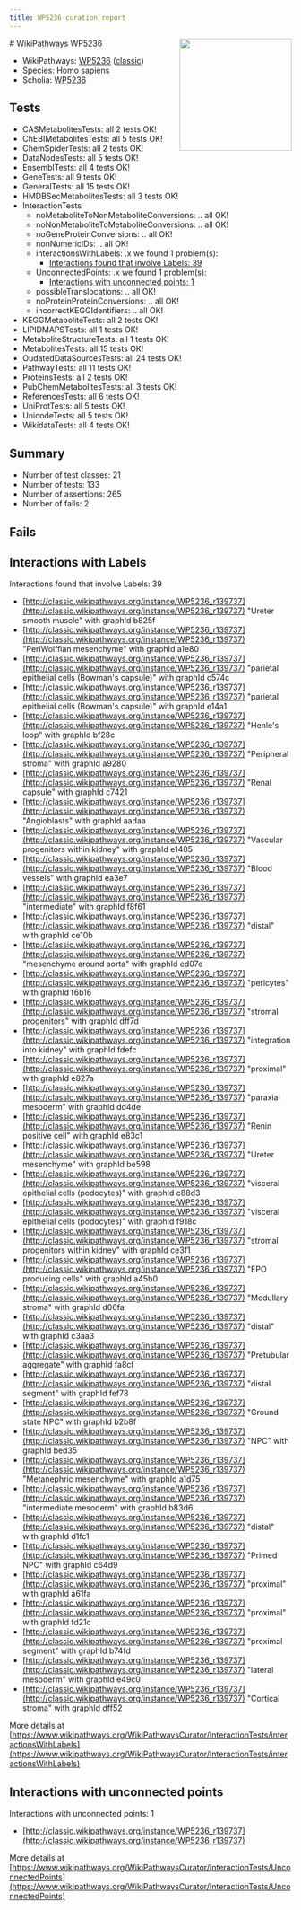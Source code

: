 ```yaml
---
title: WP5236 curation report
---
```


<img style="float: right; width: 200px" src="https://upload.wikimedia.org/wikipedia/commons/thumb/8/83/Wplogo_with_text_500.png/640px-Wplogo_with_text_500.png" />
# WikiPathways WP5236

* WikiPathways: [WP5236](https://wikipathways.org/pathways/WP5236) ([classic](https://classic.wikipathways.org/instance/WP5236))
* Species: Homo sapiens
* Scholia: [WP5236](https://scholia.toolforge.org/wikipathways/WP5236)
## Tests
* CASMetabolitesTests: all 2 tests OK!
* ChEBIMetabolitesTests: all 5 tests OK!
* ChemSpiderTests: all 2 tests OK!
* DataNodesTests: all 5 tests OK!
* EnsemblTests: all 4 tests OK!
* GeneTests: all 9 tests OK!
* GeneralTests: all 15 tests OK!
* HMDBSecMetabolitesTests: all 3 tests OK!
* InteractionTests
    * noMetaboliteToNonMetaboliteConversions: .. all OK!
    * noNonMetaboliteToMetaboliteConversions: .. all OK!
    * noGeneProteinConversions: .. all OK!
    * nonNumericIDs: .. all OK!
    * interactionsWithLabels: .x we found 1 problem(s):
        * [Interactions found that involve Labels: 39](#fe97a8ff)
    * UnconnectedPoints: .x we found 1 problem(s):
        * [Interactions with unconnected points: 1](#35a61ad9)
    * possibleTranslocations: .. all OK!
    * noProteinProteinConversions: .. all OK!
    * incorrectKEGGIdentifiers: .. all OK!
* KEGGMetaboliteTests: all 2 tests OK!
* LIPIDMAPSTests: all 1 tests OK!
* MetaboliteStructureTests: all 1 tests OK!
* MetabolitesTests: all 15 tests OK!
* OudatedDataSourcesTests: all 24 tests OK!
* PathwayTests: all 11 tests OK!
* ProteinsTests: all 2 tests OK!
* PubChemMetabolitesTests: all 3 tests OK!
* ReferencesTests: all 6 tests OK!
* UniProtTests: all 5 tests OK!
* UnicodeTests: all 5 tests OK!
* WikidataTests: all 4 tests OK!


## Summary

* Number of test classes: 21
* Number of tests: 133
* Number of assertions: 265
* Number of fails: 2

## Fails

<a name="fe97a8ff" />

## Interactions with Labels

Interactions found that involve Labels: 39

* [http://classic.wikipathways.org/instance/WP5236_r139737](http://classic.wikipathways.org/instance/WP5236_r139737) "Ureter
smooth muscle" with graphId b825f
* [http://classic.wikipathways.org/instance/WP5236_r139737](http://classic.wikipathways.org/instance/WP5236_r139737) "PeriWolffian
mesenchyme" with graphId a1e80
* [http://classic.wikipathways.org/instance/WP5236_r139737](http://classic.wikipathways.org/instance/WP5236_r139737) "parietal
epithelial cells
(Bowman's capsule)" with graphId c574c
* [http://classic.wikipathways.org/instance/WP5236_r139737](http://classic.wikipathways.org/instance/WP5236_r139737) "parietal
epithelial cells
(Bowman's capsule)" with graphId e14a1
* [http://classic.wikipathways.org/instance/WP5236_r139737](http://classic.wikipathways.org/instance/WP5236_r139737) "Henle's loop" with graphId bf28c
* [http://classic.wikipathways.org/instance/WP5236_r139737](http://classic.wikipathways.org/instance/WP5236_r139737) "Peripheral stroma" with graphId a9280
* [http://classic.wikipathways.org/instance/WP5236_r139737](http://classic.wikipathways.org/instance/WP5236_r139737) "Renal capsule" with graphId c7421
* [http://classic.wikipathways.org/instance/WP5236_r139737](http://classic.wikipathways.org/instance/WP5236_r139737) "Angioblasts" with graphId aadaa
* [http://classic.wikipathways.org/instance/WP5236_r139737](http://classic.wikipathways.org/instance/WP5236_r139737) "Vascular progenitors
within kidney" with graphId e1405
* [http://classic.wikipathways.org/instance/WP5236_r139737](http://classic.wikipathways.org/instance/WP5236_r139737) "Blood vessels" with graphId ea3e7
* [http://classic.wikipathways.org/instance/WP5236_r139737](http://classic.wikipathways.org/instance/WP5236_r139737) "intermediate" with graphId f8f61
* [http://classic.wikipathways.org/instance/WP5236_r139737](http://classic.wikipathways.org/instance/WP5236_r139737) "distal" with graphId ce10b
* [http://classic.wikipathways.org/instance/WP5236_r139737](http://classic.wikipathways.org/instance/WP5236_r139737) "mesenchyme
around aorta" with graphId ed07e
* [http://classic.wikipathways.org/instance/WP5236_r139737](http://classic.wikipathways.org/instance/WP5236_r139737) "pericytes" with graphId f6b16
* [http://classic.wikipathways.org/instance/WP5236_r139737](http://classic.wikipathways.org/instance/WP5236_r139737) "stromal
progenitors" with graphId dff7d
* [http://classic.wikipathways.org/instance/WP5236_r139737](http://classic.wikipathways.org/instance/WP5236_r139737) "integration 
into kidney" with graphId fdefc
* [http://classic.wikipathways.org/instance/WP5236_r139737](http://classic.wikipathways.org/instance/WP5236_r139737) "proximal" with graphId e827a
* [http://classic.wikipathways.org/instance/WP5236_r139737](http://classic.wikipathways.org/instance/WP5236_r139737) "paraxial
mesoderm" with graphId dd4de
* [http://classic.wikipathways.org/instance/WP5236_r139737](http://classic.wikipathways.org/instance/WP5236_r139737) "Renin positive cell" with graphId e83c1
* [http://classic.wikipathways.org/instance/WP5236_r139737](http://classic.wikipathways.org/instance/WP5236_r139737) "Ureter
mesenchyme" with graphId be598
* [http://classic.wikipathways.org/instance/WP5236_r139737](http://classic.wikipathways.org/instance/WP5236_r139737) "visceral 
epithelial cells
(podocytes)" with graphId c88d3
* [http://classic.wikipathways.org/instance/WP5236_r139737](http://classic.wikipathways.org/instance/WP5236_r139737) "visceral 
epithelial cells
(podocytes)" with graphId f918c
* [http://classic.wikipathways.org/instance/WP5236_r139737](http://classic.wikipathways.org/instance/WP5236_r139737) "stromal
progenitors
within kidney" with graphId ce3f1
* [http://classic.wikipathways.org/instance/WP5236_r139737](http://classic.wikipathways.org/instance/WP5236_r139737) "EPO producing
cells" with graphId a45b0
* [http://classic.wikipathways.org/instance/WP5236_r139737](http://classic.wikipathways.org/instance/WP5236_r139737) "Medullary stroma" with graphId d06fa
* [http://classic.wikipathways.org/instance/WP5236_r139737](http://classic.wikipathways.org/instance/WP5236_r139737) "distal" with graphId c3aa3
* [http://classic.wikipathways.org/instance/WP5236_r139737](http://classic.wikipathways.org/instance/WP5236_r139737) "Pretubular
aggregate" with graphId fa8cf
* [http://classic.wikipathways.org/instance/WP5236_r139737](http://classic.wikipathways.org/instance/WP5236_r139737) "distal segment" with graphId fef78
* [http://classic.wikipathways.org/instance/WP5236_r139737](http://classic.wikipathways.org/instance/WP5236_r139737) "Ground state
NPC" with graphId b2b8f
* [http://classic.wikipathways.org/instance/WP5236_r139737](http://classic.wikipathways.org/instance/WP5236_r139737) "NPC" with graphId bed35
* [http://classic.wikipathways.org/instance/WP5236_r139737](http://classic.wikipathways.org/instance/WP5236_r139737) "Metanephric
mesenchyme" with graphId a1d75
* [http://classic.wikipathways.org/instance/WP5236_r139737](http://classic.wikipathways.org/instance/WP5236_r139737) "intermediate
mesoderm" with graphId b83d6
* [http://classic.wikipathways.org/instance/WP5236_r139737](http://classic.wikipathways.org/instance/WP5236_r139737) "distal" with graphId d1fc1
* [http://classic.wikipathways.org/instance/WP5236_r139737](http://classic.wikipathways.org/instance/WP5236_r139737) "Primed
NPC" with graphId c64d9
* [http://classic.wikipathways.org/instance/WP5236_r139737](http://classic.wikipathways.org/instance/WP5236_r139737) "proximal" with graphId a61fa
* [http://classic.wikipathways.org/instance/WP5236_r139737](http://classic.wikipathways.org/instance/WP5236_r139737) "proximal" with graphId fd21c
* [http://classic.wikipathways.org/instance/WP5236_r139737](http://classic.wikipathways.org/instance/WP5236_r139737) "proximal segment" with graphId b74fd
* [http://classic.wikipathways.org/instance/WP5236_r139737](http://classic.wikipathways.org/instance/WP5236_r139737) "lateral
mesoderm" with graphId e49c0
* [http://classic.wikipathways.org/instance/WP5236_r139737](http://classic.wikipathways.org/instance/WP5236_r139737) "Cortical stroma" with graphId dff52


More details at [https://www.wikipathways.org/WikiPathwaysCurator/InteractionTests/interactionsWithLabels](https://www.wikipathways.org/WikiPathwaysCurator/InteractionTests/interactionsWithLabels)

<a name="35a61ad9" />

## Interactions with unconnected points

Interactions with unconnected points: 1

* [http://classic.wikipathways.org/instance/WP5236_r139737](http://classic.wikipathways.org/instance/WP5236_r139737)


More details at [https://www.wikipathways.org/WikiPathwaysCurator/InteractionTests/UnconnectedPoints](https://www.wikipathways.org/WikiPathwaysCurator/InteractionTests/UnconnectedPoints)


